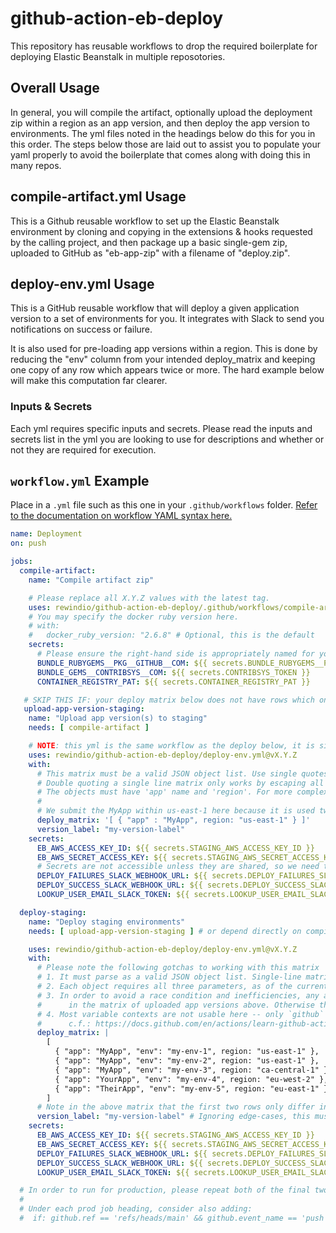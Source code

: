 # github-action-eb-deploy

This repository has reusable workflows to drop the required boilerplate for deploying Elastic Beanstalk in multiple reposotories.

## Overall Usage

In general, you will compile the artifact, optionally upload the deployment zip within a region as an app version, and then deploy the app version to environments. The yml files noted in the headings below do this for you in this order. The steps below those are laid out to assist you to populate your yaml properly to avoid the boilerplate that comes along with doing this in many repos.

## compile-artifact.yml Usage

This is a Github reusable workflow to set up the Elastic Beanstalk environment by cloning and copying in the extensions & hooks requested by the calling project, and then package up a basic single-gem zip, uploaded to GitHub as "eb-app-zip" with a filename of "deploy.zip".

## deploy-env.yml Usage

This is a GitHub reusable workflow that will deploy a given application version to a set of environments for you. It integrates with Slack to send you notifications on success or failure.

It is also used for pre-loading app versions within a region. This is done by reducing the "env" column from your intended deploy_matrix and keeping one copy of any row which appears twice or more. The hard example below will make this computation far clearer.

### Inputs & Secrets

Each yml requires specific inputs and secrets. Please read the inputs and secrets list in the yml you are looking to use for descriptions and whether or not they are required for execution.

## `workflow.yml` Example

Place in a `.yml` file such as this one in your `.github/workflows` folder. [Refer to the documentation on workflow YAML syntax here.](https://help.github.com/en/articles/workflow-syntax-for-github-actions)

```yaml
name: Deployment
on: push

jobs:
  compile-artifact:
    name: "Compile artifact zip"

    # Please replace all X.Y.Z values with the latest tag.
    uses: rewindio/github-action-eb-deploy/.github/workflows/compile-artifact.yml@vX.Y.Z
    # You may specify the docker ruby version here.
    # with:
    #   docker_ruby_version: "2.6.8" # Optional, this is the default
    secrets:
      # Please ensure the right-hand side is appropriately named for your repo &/ env.
      BUNDLE_RUBYGEMS__PKG__GITHUB__COM: ${{ secrets.BUNDLE_RUBYGEMS__PKG__GITHUB__COM }}
      BUNDLE_GEMS__CONTRIBSYS__COM: ${{ secrets.CONTRIBSYS_TOKEN }}
      CONTAINER_REGISTRY_PAT: ${{ secrets.CONTAINER_REGISTRY_PAT }}

   # SKIP THIS IF: your deploy matrix below does not have rows which only differ in the "env" column.
   upload-app-version-staging:
    name: "Upload app version(s) to staging"
    needs: [ compile-artifact ]

    # NOTE: this yml is the same workflow as the deploy below, it is simply the "deploy_matrix" usage that changes.
    uses: rewindio/github-action-eb-deploy/deploy-env.yml@vX.Y.Z
    with:
      # This matrix must be a valid JSON object list. Use single quotes around a single line matrix.
      # Double quoting a single line matrix only works by escaping all inner quotes with a backslash (\).
      # The objects must have 'app' name and 'region'. For more complex matrices, see the comments below.
      #
      # We submit the MyApp within us-east-1 here because it is used twice (or more) below in the final deploy_matrix.
      deploy_matrix: '[ { "app" : "MyApp", region: "us-east-1" } ]'
      version_label: "my-version-label"
    secrets:
      EB_AWS_ACCESS_KEY_ID: ${{ secrets.STAGING_AWS_ACCESS_KEY_ID }}
      EB_AWS_SECRET_ACCESS_KEY: ${{ secrets.STAGING_AWS_SECRET_ACCESS_KEY }}
      # Secrets are not accessible unless they are shared, so we need these three even though they are redundant.
      DEPLOY_FAILURES_SLACK_WEBHOOK_URL: ${{ secrets.DEPLOY_FAILURES_SLACK_WEBHOOK_URL }}
      DEPLOY_SUCCESS_SLACK_WEBHOOK_URL: ${{ secrets.DEPLOY_SUCCESS_SLACK_WEBHOOK_URL }}
      LOOKUP_USER_EMAIL_SLACK_TOKEN: ${{ secrets.LOOKUP_USER_EMAIL_SLACK_TOKEN }}

  deploy-staging:
    name: "Deploy staging environments"
    needs: [ upload-app-version-staging ] # or depend directly on compile-artifact, if skipping this

    uses: rewindio/github-action-eb-deploy/deploy-env.yml@vX.Y.Z
    with:
      # Please note the following gotchas to working with this matrix
      # 1. It must parse as a valid JSON object list. Single-line matrices can use single-quotes (see above).
      # 2. Each object requires all three parameters, as of the current version.
      # 3. In order to avoid a race condition and inefficiencies, any app name that appears twice must exist
      #      in the matrix of uploaded app versions above. Otherwise the second upload will crash the workflow.
      # 4. Most variable contexts are not usable here -- only `github` and `needs` variables can be resolved.
      #      c.f.: https://docs.github.com/en/actions/learn-github-actions/contexts#context-availability
      deploy_matrix: |
        [
          { "app": "MyApp", "env": "my-env-1", region: "us-east-1" },
          { "app": "MyApp", "env": "my-env-2", region: "us-east-1" },
          { "app": "MyApp", "env": "my-env-3", region: "ca-central-1" },
          { "app": "YourApp", "env": "my-env-4", region: "eu-west-2" },
          { "app": "TheirApp", "env": "my-env-5", region: "eu-east-1" },
        ]
      # Note in the above matrix that the first two rows only differ in the "env" column. This is why we need the step above.
      version_label: "my-version-label" # Ignoring edge-cases, this must match the above
    secrets:
      EB_AWS_ACCESS_KEY_ID: ${{ secrets.STAGING_AWS_ACCESS_KEY_ID }}
      EB_AWS_SECRET_ACCESS_KEY: ${{ secrets.STAGING_AWS_SECRET_ACCESS_KEY }}
      DEPLOY_FAILURES_SLACK_WEBHOOK_URL: ${{ secrets.DEPLOY_FAILURES_SLACK_WEBHOOK_URL }}
      DEPLOY_SUCCESS_SLACK_WEBHOOK_URL: ${{ secrets.DEPLOY_SUCCESS_SLACK_WEBHOOK_URL }}
      LOOKUP_USER_EMAIL_SLACK_TOKEN: ${{ secrets.LOOKUP_USER_EMAIL_SLACK_TOKEN }}

  # In order to run for production, please repeat both of the final two job blocks above (upload & deploy).
  #
  # Under each prod job heading, consider also adding:
  #  if: github.ref == 'refs/heads/main' && github.event_name == 'push' # Only run on pushes to main
